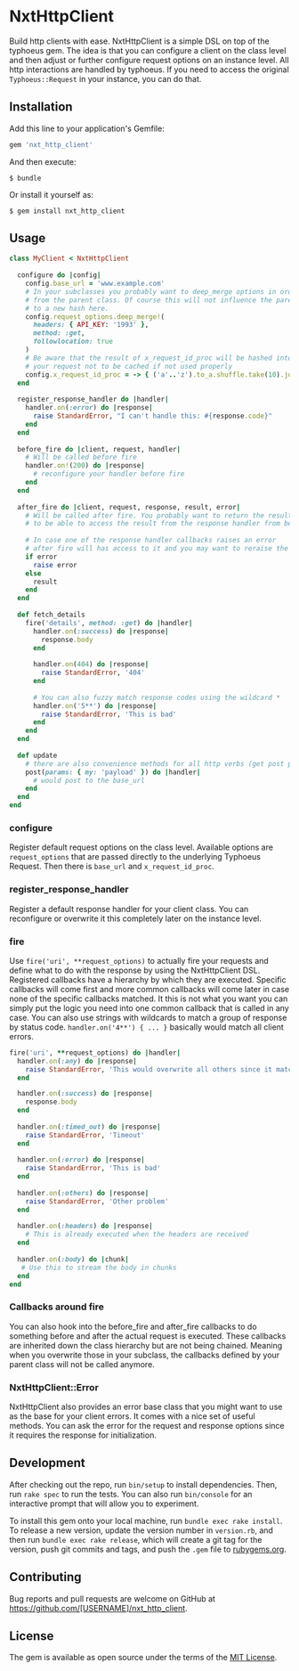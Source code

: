 # NxtHttpClient

Build http clients with ease. NxtHttpClient is a simple DSL on top of the typhoeus gem.
The idea is that you can configure a client on the class level and then adjust or further configure
request options on an instance level. All http interactions are handled by typhoeus. If you need to 
access the original `Typhoeus::Request` in your instance, you can do that. 

## Installation

Add this line to your application's Gemfile:

```ruby
gem 'nxt_http_client'
```

And then execute:

    $ bundle

Or install it yourself as:

    $ gem install nxt_http_client

## Usage

```ruby
class MyClient < NxtHttpClient
  
  configure do |config|
    config.base_url = 'www.example.com'
    # In your subclasses you probably want to deep_merge options in order to not overwrite options inherited 
    # from the parent class. Of course this will not influence the parent class and you can also reset them 
    # to a new hash here.  
    config.request_options.deep_merge!(
      headers: { API_KEY: '1993' },
      method: :get,
      followlocation: true
    )
    # Be aware that the result of x_request_id_proc will be hashed into the cache key and thus might cause 
    # your request not to be cached if not used properly 
    config.x_request_id_proc = -> { ('a'..'z').to_a.shuffle.take(10).join } 
  end
  
  register_response_handler do |handler|
    handler.on(:error) do |response|
      raise StandardError, "I can't handle this: #{response.code}"
    end
  end
  
  before_fire do |client, request, handler|
    # Will be called before fire
    handler.on!(200) do |response|
      # reconfigure your handler before fire
    end
  end
  
  after_fire do |client, request, response, result, error|
    # Will be called after fire. You probably want to return the result here in order for your code 
    # to be able to access the result from the response handler from before. 
   
    # In case one of the response handler callbacks raises an error
    # after fire will has access to it and you may want to reraise the error in that case.
    if error
      raise error
    else  
      result
    end
  end
  
  def fetch_details
    fire('details', method: :get) do |handler|
      handler.on(:success) do |response|
        response.body
      end
      
      handler.on(404) do |response|
        raise StandardError, '404'
      end
      
      # You can also fuzzy match response codes using the wildcard *
      handler.on('5**') do |response|
        raise StandardError, 'This is bad'
      end
    end
  end
  
  def update
    # there are also convenience methods for all http verbs (get post patch put delete head)
    post(params: { my: 'payload' }) do |handler|
      # would post to the base_url
    end
  end
end
```

### configure

Register default request options on the class level. Available options are `request_options` that are passed directly to 
the underlying Typhoeus Request. Then there is `base_url` and `x_request_id_proc`. 

### register_response_handler

Register a default response handler for your client class. 
You can reconfigure or overwrite it this completely later on the instance level. 

### fire

Use `fire('uri', **request_options)` to actually fire your requests and define what to do with the response by using
the NxtHttpClient DSL. Registered callbacks have a hierarchy by which they are executed. Specific callbacks will come first 
and more common callbacks will come later in case none of the specific callbacks matched. It this is not what you want you
can simply put the logic you need into one common callback that is called in any case. You can also use strings with wildcards
to match a group of response by status code. `handler.on('4**') { ... }` basically would match all client errors.   

```ruby
fire('uri', **request_options) do |handler|
  handler.on(:any) do |response|
    raise StandardError, 'This would overwrite all others since it matches first'
  end

  handler.on(:success) do |response|
    response.body
  end
  
  handler.on(:timed_out) do |response|
    raise StandardError, 'Timeout'
  end
  
  handler.on(:error) do |response|
    raise StandardError, 'This is bad'
  end
  
  handler.on(:others) do |response|
    raise StandardError, 'Other problem'
  end
  
  handler.on(:headers) do |response|
    # This is already executed when the headers are received
  end
  
  handler.on(:body) do |chunk|
   # Use this to stream the body in chunks 
  end
end
``` 

### Callbacks around fire

You can also hook into the before_fire and after_fire callbacks to do something before and after the actual request is executed.
These callbacks are inherited down the class hierarchy but are not being chained. Meaning when you overwrite those in your subclass,
the callbacks defined by your parent class will not be called anymore.

### NxtHttpClient::Error

NxtHttpClient also provides an error base class that you might want to use as the base for your client errors.
It comes with a nice set of useful methods. You can ask the error for the request and response options since it
requires the response for initialization. 

## Development

After checking out the repo, run `bin/setup` to install dependencies. Then, run `rake spec` to run the tests. You can also run `bin/console` for an interactive prompt that will allow you to experiment.

To install this gem onto your local machine, run `bundle exec rake install`. To release a new version, update the version number in `version.rb`, and then run `bundle exec rake release`, which will create a git tag for the version, push git commits and tags, and push the `.gem` file to [rubygems.org](https://rubygems.org).

## Contributing

Bug reports and pull requests are welcome on GitHub at https://github.com/[USERNAME]/nxt_http_client.

## License

The gem is available as open source under the terms of the [MIT License](https://opensource.org/licenses/MIT).
